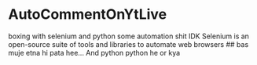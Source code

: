 # AutoCommentOnYtLive
boxing with selenium and python some automation shit IDK
Selenium is an open-source suite of tools and libraries to automate web browsers ## bas muje etna hi pata hee...
And python python he or kya
